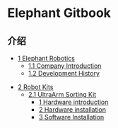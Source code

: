 # Elephant Gitbook

## 介绍
- [1 Elephant Robotics](README.md)  
  * [1.1 Company Introduction](1-elephant/1.1-introduction.md)
  * [1.2 Development History](1-elephant/1.2-MY_series.md)
  <!-- * [1.3 How to Read](1-elephant/1.3-how_to_read.md) -->
  
* [2 Robot Kits](./2-kit.md)
  * [2.1 UltraArm Sorting Kit](./2.1-Product_Introduction.md)
    * [1 Hardware introduction](./2-KIT/2.1-HardwareIntroduction.md)
    * [2 Hardware installation](./2-KIT/2.2-Hardwareinstall.md)
    * [3 Software Installation](./2-KIT/2.3-Softwareinstallation.MD)
    <!-- * [4 单元测试](./2-KIT/2.4-Unittesting.md)
    * [5 功能展示](./2-KIT/2.5-CompleteRun.md) -->

    
  
<!-- - [3 常见问题FAQ](14-IssueFAQ/14-FAQ.md)
  * [3.1 如何优雅提问](14-IssueFAQ/14.0-how_to_ask.md)
  * [3.2 软件](14-IssueFAQ/14.2-software.md)
  * [3.3 硬件](14-IssueFAQ/14.3-hardware.md) -->
